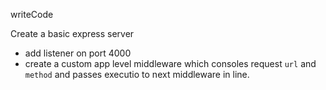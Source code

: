 writeCode

Create a basic express server

- add listener on port 4000
- create a custom app level middleware which consoles request `url` and `method` and passes executio to next middleware in line.
